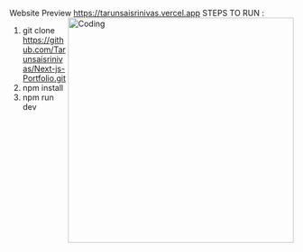 Website Preview
https://tarunsaisrinivas.vercel.app
<img align="right" alt="Coding" width="400" src="https://camo.githubusercontent.com/7de37139d0b4c1ce40865e799b446c0e963a3dd8fb68d239707237c40604fa3d/68747470733a2f2f63646e2e6472696262626c652e636f6d2f75736572732f3733303730332f73637265656e73686f74732f363538313234332f6176656e746f2e676966">
STEPS TO RUN :
1. git clone https://github.com/Tarunsaisrinivas/Next-js-Portfolio.git
2. npm install
3. npm run dev

